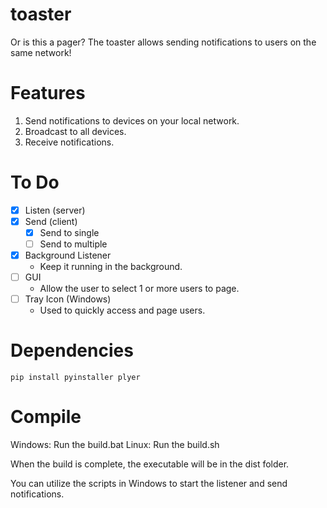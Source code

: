 # toaster
Or is this a pager?
The toaster allows sending notifications to users on the same network!

# Features
1. Send notifications to devices on your local network.
2. Broadcast to all devices.
3. Receive notifications.

# To Do
- [x] Listen (server)
- [x] Send (client)
  - [x] Send to single
  - [ ] Send to multiple
- [x] Background Listener
  - Keep it running in the background.
- [ ] GUI
  - Allow the user to select 1 or more users to page.
- [ ] Tray Icon (Windows)
  - Used to quickly access and page users.

# Dependencies
```pip
pip install pyinstaller plyer
```

# Compile
Windows: Run the build.bat
Linux: Run the build.sh

When the build is complete, the executable will be in the dist folder.

You can utilize the scripts in Windows to start the listener and send notifications.
